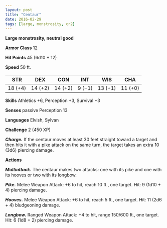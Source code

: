 ```yaml
---
layout: post
title: "Centaur"
date: 2016-02-29
tags: [large, monstrosity, cr2]
---
```


**Large monstrosity, neutral good**

**Armor Class** 12

**Hit Points** 45 (6d10 + 12)

**Speed** 50 ft.

|   STR   |   DEX   |   CON   |   INT   |   WIS   |   CHA   |
|:-----:|:-----:|:-----:|:-----:|:-----:|:-----:|
| 18 (+4) | 14 (+2) | 14 (+2) | 9 (−1) | 13 (+1) | 11 (+0) |

**Skills** Athletics +6, Perception +3, Survival +3 

**Senses** passive Perception 13 

**Languages** Elvish, Sylvan 

**Challenge** 2 (450 XP)

***Charge.*** If the centaur moves at least 30 feet straight toward a target and then hits it with a pike attack on the same turn, the target takes an extra 10 (3d6) piercing damage. 

**Actions** 

***Multiattack.*** The centaur makes two attacks: one with its pike and one with its hooves or two with its longbow. 

***Pike.*** Melee Weapon Attack: +6 to hit, reach 10 ft., one target. Hit: 9 (1d10 + 4) piercing damage. 

***Hooves.*** Melee Weapon Attack: +6 to hit, reach 5 ft., one target. Hit: 11 (2d6 + 4) bludgeoning damage. 

***Longbow.*** Ranged Weapon Attack: +4 to hit, range 150/600 ft., one target. Hit: 6 (1d8 + 2) piercing damage.
